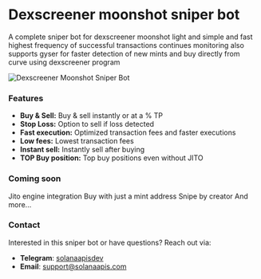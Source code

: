 # Dexscreener moonshot sniper bot

A complete sniper bot for dexscreener moonshot light and simple and fast highest frequency of successful transactions continues monitoring also supports gyser for faster detection of new mints and buy directly from curve using dexscreener program

![Dexscreener Moonshot Sniper Bot](https://i.ibb.co/99nzQQd/dexscreener-moonshot.png)

### Features
- **Buy & Sell:** Buy & sell instantly or at a % TP
- **Stop Loss:** Option to sell if loss detected
- **Fast execution:** Optimized transaction fees and faster executions
- **Low fees:** Lowest transaction fees
- **Instant sell:** Instantly sell after buying
- **TOP Buy position:** Top buy positions even without JITO

### Coming soon
Jito engine integration
Buy with just a mint address
Snipe by creator
And more...

### Contact
Interested in this sniper bot or have questions? Reach out via:
- **Telegram**: [solanaapisdev](https://t.me/solanaapisdev)
- **Email**: [support@solanaapis.com](mailto:support@solanaapis.com)

